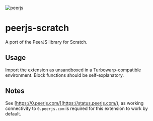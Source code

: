 ![peerjs](https://github.com/user-attachments/assets/8572d32f-f8b0-4bac-aabf-653f29578299)

# peerjs-scratch
A port of the PeerJS library for Scratch.

## Usage
Import the extension as unsandboxed in a Turbowarp-compatible environment. Block functions should be self-explanatory. 

## Notes
See [https://0.peerjs.com/](https://status.peerjs.com/), as working connectivity to `0.peerjs.com` is required for this extension to work by default.
